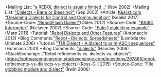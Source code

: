 +Mailing List: ["a REBOL dialect is usually limited..."](http://www.rebol.org/ml-display-thread.r?m=rmlGRXJ) (Nov 2002)
+Mailing List: ["Dialects - Bane or Blessing?"](http://www.rebol.org/ml-display-thread.r?m=rmlKCCJ) (Sep 2002)
+Article: [Kealist.com "Designing Dialects for Control and Communication"](http://www.kealist.com/) (Kealist 2017)
+Source-Code: ["Rebol/Flash Dialect"](http://rebol.desajn.net/rswf/)(Oldes 2012)
+Source-Code: ["BASIC Interpreter"](http://rebol2.blogspot.com/2012/02/basic-intepreter.html) (Niclasen 2007)
+Source-Code: ["Euler1 dialecting example"](https://gist.github.com/tormaroe/1497179) (Marø 2011)
+Tutorial: ["Rebol Dialects and Other Features"](http://re-bol.com/starting_computer_programming_with_rebol.html#section-3)  (Antonaccio 2013)
+Blog Comments:["Rebol - Dialects, Spreadsheets"](http://lambda-the-ultimate.org/node/1240) (Lambda the Ultimate 2006)
+Tutorial: ["TUI Dialect - A dialect to print ASCII sequences"](http://rebol2.blogspot.com/2012/01/tui-dialect-dialect-to-print-ascii.html) (Hohmann 2001)
+Blog Comments: ["dialects"](http://www.codeconscious.com/rebol/dialects.html) (Handley 2006)
+StackExchange: ["Rebol refinements vs. dialects vs. objects"]
(https://softwareengineering.stackexchange.com/questions/297886/rebol-refinements-vs-dialects-vs-objects) (Ross-Gill 2015)
+Source-Code: ["File globbing module and dialect"](http://www.rebol.org/view-script.r?script=file-list.r) (Irwin 2006)
